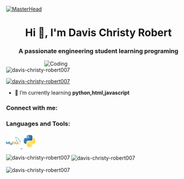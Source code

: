 [![MasterHead](https://i.pinimg.com/originals/5f/a3/1d/5fa31df24561629d89654433cb38fada.gif)](https://avatars.githubusercontent.com/u/183818472?v=4)
<h1 align="center">Hi 👋, I'm Davis Christy Robert</h1>
<h3 align="center">A passionate engineering student learning programing</h3>
<img align="right" alt="Coding" width="400" src="https://user-images.githubusercontent.com/74038190/225813708-98b745f2-7d22-48cf-9150-083f1b00d6c9.gif">
<p align="left"> <img src="https://komarev.com/ghpvc/?username=davis-christy-robert007&label=Profile%20views&color=0e75b6&style=flat" alt="davis-christy-robert007" /> </p>

<p align="left"> <a href="https://github.com/ryo-ma/github-profile-trophy"><img src="https://github-profile-trophy.vercel.app/?username=davis-christy-robert007" alt="davis-christy-robert007" /></a> </p>

- 🌱 I’m currently learning **python,html,javascript**

<h3 align="left">Connect with me:</h3>
<p align="left">
</p>

<h3 align="left">Languages and Tools:</h3>
<p align="left"> <a href="https://www.mysql.com/" target="_blank" rel="noreferrer"> <img src="https://raw.githubusercontent.com/devicons/devicon/master/icons/mysql/mysql-original-wordmark.svg" alt="mysql" width="40" height="40"/> </a> <a href="https://www.python.org" target="_blank" rel="noreferrer"> <img src="https://raw.githubusercontent.com/devicons/devicon/master/icons/python/python-original.svg" alt="python" width="40" height="40"/> </a> </p>

<p><img align="left" src="https://github-readme-stats.vercel.app/api/top-langs?username=davis-christy-robert007&show_icons=true&locale=en&layout=compact" alt="davis-christy-robert007" /></p>

<p>&nbsp;<img align="center" src="https://github-readme-stats.vercel.app/api?username=davis-christy-robert007&show_icons=true&locale=en" alt="davis-christy-robert007" /></p>

<p><img align="center" src="https://github-readme-streak-stats.herokuapp.com/?user=davis-christy-robert007&" alt="davis-christy-robert007" /></p>

